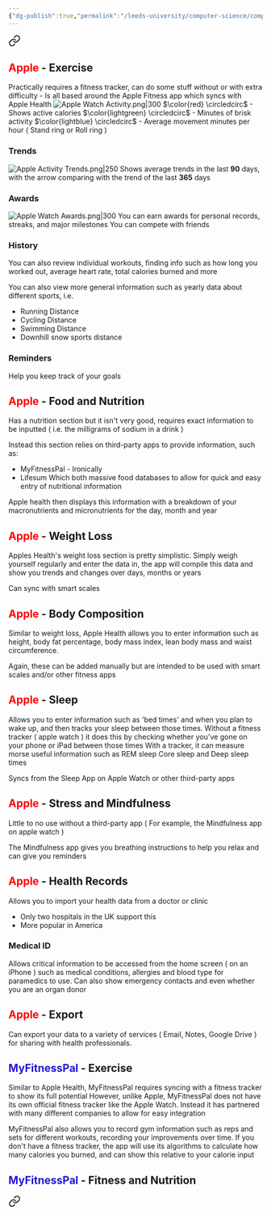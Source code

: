 ```yaml
---
{"dg-publish":true,"permalink":"/leeds-university/computer-science/compulsory-modules/professional-computing/cw-1-group-project/cw-1-group-project/"}
---
```



<div class="transclusion internal-embed is-loaded"><a class="markdown-embed-link" href="/leeds-university/computer-science/compulsory-modules/professional-computing/cw-1-group-project/functional-and-non-functional-requirements/" aria-label="Open link"><svg xmlns="http://www.w3.org/2000/svg" width="24" height="24" viewBox="0 0 24 24" fill="none" stroke="currentColor" stroke-width="2" stroke-linecap="round" stroke-linejoin="round" class="svg-icon lucide-link"><path d="M10 13a5 5 0 0 0 7.54.54l3-3a5 5 0 0 0-7.07-7.07l-1.72 1.71"></path><path d="M14 11a5 5 0 0 0-7.54-.54l-3 3a5 5 0 0 0 7.07 7.07l1.71-1.71"></path></svg></a><div class="markdown-embed">




## <span style="color:#ff0000">Apple</span> - Exercise
Practically requires a fitness tracker, can do some stuff without or with extra difficulty - Is all based around the Apple Fitness app which syncs with Apple Health
![Apple Watch Activity.png|300](/img/user/Leeds%20University/Computer%20Science/Compulsory%20Modules/Professional%20Computing/CW1%20-%20Group%20Project/Images/Apple%20Watch%20Activity.png)
$\color{red} \circledcirc$ - Shows active calories
$\color{lightgreen} \circledcirc$ - Minutes of brisk activity
$\color{lightblue} \circledcirc$ - Average movement minutes per hour ( Stand ring or Roll ring )
### Trends
![Apple Activity Trends.png|250](/img/user/Leeds%20University/Computer%20Science/Compulsory%20Modules/Professional%20Computing/CW1%20-%20Group%20Project/Images/Apple%20Activity%20Trends.png)
Shows average trends in the last **90** days, with the arrow comparing with the trend of the last **365** days
### Awards
![Apple Watch Awards.png|300](/img/user/Leeds%20University/Computer%20Science/Compulsory%20Modules/Professional%20Computing/CW1%20-%20Group%20Project/Images/Apple%20Watch%20Awards.png)
You can earn awards for personal records, streaks, and major milestones
You can compete with friends
### History
You can also review individual workouts, finding info such as how long you worked out, average heart rate, total calories burned and more

You can also view more general information such as yearly data about different sports, i.e.
- Running Distance
- Cycling Distance
- Swimming Distance
- Downhill snow sports distance
### Reminders
Help you keep track of your goals
## <span style="color:#ff0000">Apple</span> - Food and Nutrition
Has a nutrition section but it isn't very good, requires exact information to be inputted ( i.e. the milligrams of sodium in a drink )

Instead this section relies on third-party apps to provide information,
such as:
- MyFitnessPal - Ironically
- Lifesum
Which both massive food databases to allow for quick and easy entry of nutritional information

Apple health then displays this information with a breakdown of your macronutrients and micronutrients for the day, month and year
## <span style="color:#ff0000">Apple</span> - Weight Loss
Apples Health's weight loss section is pretty simplistic. Simply weigh yourself regularly and enter the data in, the app will compile this data and show you trends and changes over days, months or years

Can sync with smart scales
## <span style="color:#ff0000">Apple</span> - Body Composition
Similar to weight loss, Apple Health allows you to enter information such as height, body fat percentage, body mass index, lean body mass and waist circumference.

Again, these can be added manually but are intended to be used with smart scales and/or other fitness apps
## <span style="color:#ff0000">Apple</span> - Sleep
Allows you to enter information such as 'bed times' and when you plan to wake up, and then tracks your sleep between those times.
Without a fitness tracker ( apple watch ) it does this by checking whether you've gone on your phone or iPad between those times
With a tracker, it can measure morse useful information such as REM sleep Core sleep and Deep sleep times

Syncs from the Sleep App on Apple Watch or other third-party apps
## <span style="color:#ff0000">Apple</span> - Stress and Mindfulness
Little to no use without a third-party app ( For example, the Mindfulness app on apple watch )

The Mindfulness app gives you breathing instructions to help you relax and can give you reminders
## <span style="color:#ff0000">Apple</span> - Health Records
Allows you to import your health data from a doctor or clinic
- Only two hospitals in the UK support this
- More popular in America
### Medical ID
Allows critical information to be accessed from the home screen ( on an iPhone ) such as medical conditions, allergies and blood type for paramedics to use. Can also show emergency contacts and even whether you are an organ donor
## <span style="color:#ff0000">Apple</span> - Export
Can export your data to a variety of services ( Email, Notes, Google Drive ) for sharing with health professionals.

## <span style="color:#2519d2">MyFitnessPal</span> - Exercise
Similar to Apple Health, MyFitnessPal requires syncing with a fitness tracker to show its full potential
However, unlike Apple, MyFitnessPal does not have its own official fitness tracker like the Apple Watch. Instead it has partnered with many different companies to allow for easy integration

MyFitnessPal also allows you to record gym information such as reps and sets for different workouts, recording your improvements over time.
If you don't have a fitness tracker, the app will use its algorithms to calculate how many calories you burned, and can show this relative to your calorie input

## <span style="color:#2519d2">MyFitnessPal</span> - Fitness and Nutrition


</div></div>


<div class="transclusion internal-embed is-loaded"><a class="markdown-embed-link" href="/leeds-university/computer-science/compulsory-modules/professional-computing/cw-1-group-project/technical-architecture-diagram/" aria-label="Open link"><svg xmlns="http://www.w3.org/2000/svg" width="24" height="24" viewBox="0 0 24 24" fill="none" stroke="currentColor" stroke-width="2" stroke-linecap="round" stroke-linejoin="round" class="svg-icon lucide-link"><path d="M10 13a5 5 0 0 0 7.54.54l3-3a5 5 0 0 0-7.07-7.07l-1.72 1.71"></path><path d="M14 11a5 5 0 0 0-7.54-.54l-3 3a5 5 0 0 0 7.07 7.07l1.71-1.71"></path></svg></a><div class="markdown-embed">






</div></div>



